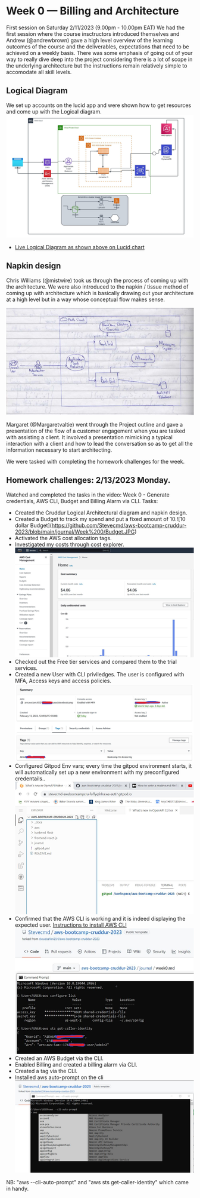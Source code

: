# Week 0 — Billing and Architecture

First session on Saturday 2/11/2023 (9.00pm - 10.00pm EAT)
We had the first session where the course insctructors introduced themselves and Andrew (@andrewbrown) gave a high level overview of the learning outcomes of the 
course and the deliverables, expectations that need to be achieved on a weekly basis. There was some emphasis of going out of your way to really dive deep
into the project considering there is a lot of scope in the underlying architecture but the instructions remain relatively simple to accomodate all skill 
levels. 

## Logical Diagram

We set up accounts on the lucid app and were shown how to get resources and come up with the Logical diagram.
![Logical Architectural Diagram](https://github.com/Stevecmd/aws-bootcamp-cruddur-2023/blob/main/journal/Week%200/Cruddur%20-%20Conceptual%20Diagram.jpeg)
- [Live Logical Diagram as shown above on Lucid chart](https://lucid.app/lucidchart/cd526c7d-0a59-4b3a-b61a-ef5e019293fe/edit?page=0_0&invitationId=inv_5ba96d4e-22e1-4db8-84b5-5fbef5a1739c#)

## Napkin design

Chris Williams (@mistwire) took us through the process of coming up with the architecture. We were also introduced to the napkin / tissue method of 
coming up with architecture which is basically drawing out your architecture at a high level but in a way whose conceptual flow makes sense.

![Napkin design](https://github.com/Stevecmd/aws-bootcamp-cruddur-2023/blob/main/journal/Week%200/Cruddur%20-%20Napkin%20design%20main.JPG)

Margaret (@Margaretvaltie) went through the Project outline and gave a presentation of the flow of a customer engagement when you are tasked with assisting a client. It involved a presentation mimicking a typical interaction with a client and how to lead the conversation so as 
to get all the information necessary to start architecting.

We were tasked with completing the homework challenges for the week.

## Homework challenges: 2/13/2023 Monday.
Watched and completed the tasks in the video: Week 0 - Generate credentials, AWS CLI, Budget and Billing Alarm via CLI.
Tasks:
- Created the Cruddur Logical Architectural diagram and napkin design.
- Created a Budget to track my spend and put a fixed amount of $10. 
![$10 dollar Budget](https://github.com/Stevecmd/aws-bootcamp-cruddur-2023/blob/main/journal/Week%200/Budget.JPG)
- Activated the AWS cost allocation tags.
- Investigated my costs through cost explorer.
![Cost explorer](https://github.com/Stevecmd/aws-bootcamp-cruddur-2023/blob/main/journal/Week%200/Cost%20explorer.JPG)
- Checked out the Free tier services and compared them to the trial services.
- Created a new User with CLI priviledges. The user is configured with MFA, Access keys and access policies.
![New User with CLI priviledge](https://github.com/Stevecmd/aws-bootcamp-cruddur-2023/blob/main/journal/Week%200/CLIPriviledgesAccesskey.jpg)
- Configured Gitpod Env vars; every time the gitpod environment starts, it will automatically set up a new environment with my 
    preconfigured credentails..
    ![Proof GitPod account](https://github.com/Stevecmd/aws-bootcamp-cruddur-2023/blob/main/journal/Week%200/Gitpod.JPG)
- Confirmed that the AWS CLI is working and it is indeed displaying the expected user. 
    [Instructions to install AWS CLI](https://docs.aws.amazon.com/cli/latest/userguide/getting-started-install.html)
    ![Proof of aws cli](https://github.com/Stevecmd/aws-bootcamp-cruddur-2023/blob/main/journal/Week%200/proof%20of%20aws%20cli.JPG)
- Created an AWS Budget via the CLI.
- Enabled Billing and created a billing alarm via CLI.
- Created a tag via the CLI.
- Installed aws auto-prompt on the cli
  ![Proof of aws auto-prompt](https://github.com/Stevecmd/aws-bootcamp-cruddur-2023/blob/main/journal/Week%200/aws%20cli%20autoprompt.JPG)

NB: "aws --cli-auto-prompt" and 
    "aws sts get-caller-identity" which came in handy.
